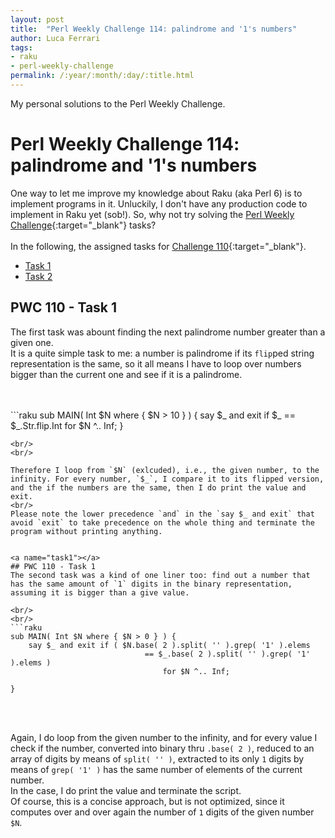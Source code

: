 ```yaml
---
layout: post
title:  "Perl Weekly Challenge 114: palindrome and '1's numbers"
author: Luca Ferrari
tags:
- raku
- perl-weekly-challenge
permalink: /:year/:month/:day/:title.html
---
```

My personal solutions to the Perl Weekly Challenge.

# Perl Weekly Challenge 114: palindrome and '1's numbers

One way to let me improve my knowledge about Raku (aka Perl 6) is to implement programs in it.
Unluckily, I don't have any production code to implement in Raku yet (sob!).
So, why not try solving the [Perl Weekly Challenge](https://perlweeklychallenge.org/){:target="_blank"} tasks?
<br/>
<br/>
In the following, the assigned tasks for [Challenge 110](https://perlweeklychallenge.org/blog/perl-weekly-challenge-0110/){:target="_blank"}.
<br/>
- [Task 1](#task1)
- [Task 2](#task2)



<a name="task1"></a>
## PWC 110 - Task 1
The first task was abount finding the next palindrome number greater than a given one.
<br/>
It is a quite simple task to me: a number is palindrome if its `flip`ped string representation is the same, so it all means I have to loop over numbers bigger than the current one and see if it is a palindrome.

<br/>
<br/>
```raku
sub MAIN( Int $N where { $N > 10 } ) {
    say $_ and exit  if $_ == $_.Str.flip.Int for $N ^.. Inf;
}

```
<br/>
<br/>

Therefore I loop from `$N` (exlcuded), i.e., the given number, to the infinity. For every number, `$_`, I compare it to its flipped version, and the if the numbers are the same, then I do print the value and exit.
<br/>
Please note the lower precedence `and` in the `say $_ and exit` that avoid `exit` to take precedence on the whole thing and terminate the program without printing anything.


<a name="task1"></a>
## PWC 110 - Task 1
The second task was a kind of one liner too: find out a number that has the same amount of `1` digits in the binary representation, assuming it is bigger than a give value.

<br/>
<br/>
```raku
sub MAIN( Int $N where { $N > 0 } ) {
    say $_ and exit if ( $N.base( 2 ).split( '' ).grep( '1' ).elems 
                              == $_.base( 2 ).split( '' ).grep( '1' ).elems ) 
                                  for $N ^.. Inf;

}
```
<br/>
<br/>

Again, I do loop from the given number to the infinity, and for every value I check if the number, converted into binary thru `.base( 2 )`, reduced to an array of digits by means of `split( '' )`, extracted to its only `1` digits by means of `grep( '1' )` has the same number of elements of the current number.
<br/>
In the case, I do print the value and terminate the script.
<br/>
Of course, this is a concise approach, but is not optimized, since it computes over and over again the number of `1` digits of the given number `$N`.
